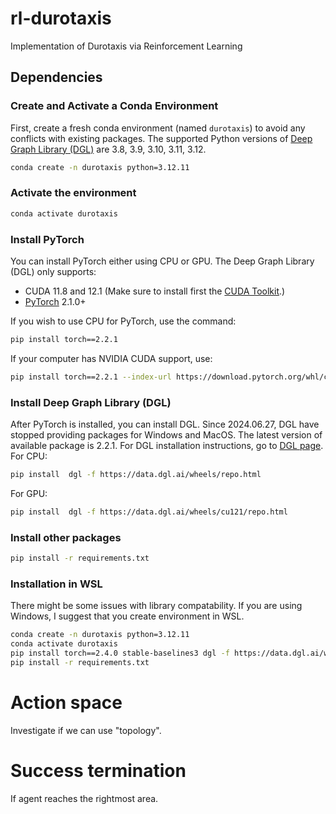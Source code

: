 # rl-durotaxis
Implementation of Durotaxis via Reinforcement Learning


## Dependencies
### Create and Activate a Conda Environment
First, create a fresh conda environment (named `durotaxis`) to avoid any conflicts with existing packages. The supported Python versions of [Deep Graph Library (DGL)](https://www.dgl.ai/pages/start.html) are 3.8, 3.9, 3.10, 3.11, 3.12. 
```bash
conda create -n durotaxis python=3.12.11
```

### Activate the environment
```bash
conda activate durotaxis
```

### Install PyTorch 
You can install PyTorch either using CPU or GPU. The Deep Graph Library (DGL) only supports:
* CUDA 11.8 and 12.1 (Make sure to install first the [CUDA Toolkit](https://developer.nvidia.com/cuda-downloads?target_os=Windows&target_arch=x86_64&target_version=11&target_type=exe_local).)
* [PyTorch](https://pytorch.org/get-started/locally/) 2.1.0+

If you wish to use CPU for PyTorch, use the command:
```bash
pip install torch==2.2.1
```

If your computer has NVIDIA CUDA support, use:
```bash
pip install torch==2.2.1 --index-url https://download.pytorch.org/whl/cu121
```

### Install Deep Graph Library (DGL)
After PyTorch is installed, you can install DGL. Since 2024.06.27, DGL have stopped providing packages for Windows and MacOS. The latest version of available package is 2.2.1. For DGL installation instructions, go to [DGL page](https://www.dgl.ai/pages/start.html).
For CPU:
```bash
pip install  dgl -f https://data.dgl.ai/wheels/repo.html
```
For GPU:
```bash
pip install  dgl -f https://data.dgl.ai/wheels/cu121/repo.html
```

### Install other packages
```bash
pip install -r requirements.txt
```

### Installation in WSL
There might be some issues with library compatability. If you are using Windows, I suggest that you create environment in WSL.
```bash
conda create -n durotaxis python=3.12.11
conda activate durotaxis
pip install torch==2.4.0 stable-baselines3 dgl -f https://data.dgl.ai/wheels/torch-2.4/repo.html
pip install -r requirements.txt
```

# Action space
Investigate if we can use "topology".

# Success termination
If agent reaches the rightmost area.